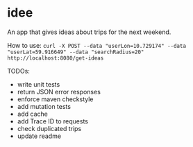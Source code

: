 # idee
An app that gives ideas about trips for the next weekend.

How to use:
`curl -X POST --data "userLon=10.729174" --data "userLat=59.916649" --data "searchRadius=20" http://localhost:8080/get-ideas`

TODOs:
- write unit tests
- return JSON error responses
- enforce maven checkstyle
- add mutation tests
- add cache
- add Trace ID to requests
- check duplicated trips
- update readme
